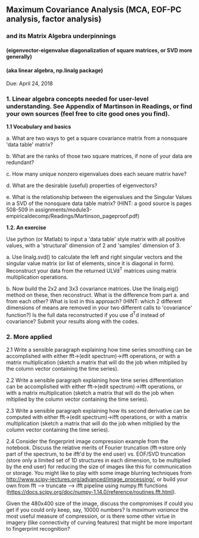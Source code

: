 ## Maximum Covariance Analysis (MCA, EOF-PC analysis, factor analysis) 
### and its Matrix Algebra underpinnings 
#### (eigenvector-eigenvalue diagonalization of square matrices, or SVD more generally)
#### (aka linear algebra, np.linalg package) 

Due: April 24, 2018

### 1. Linear algebra concepts needed for user-level understanding. See Appendix of Martinson in Readings, or find your own sources (feel free to cite good ones you find). 
  
**1.1 Vocabulary and basics**

  a. What are two ways to get a square covariance matrix from a nonsquare 'data table' matrix? 
  
  b. What are the ranks of those two square matrices, if none of your data are redundant? 
  
  c. How many unique nonzero eigenvalues does each seuare matrix have? 
  
  d. What are the desirable (useful) properties of eigenvectors? 
  
  e. What is the relationship between the eigenvalues and the Singular Values in a SVD of the nonsquare data table matrix? (HINT: a good source is pages 508-509 in assignments/module3-empiricaldecomp/Readings/Martinson_pageproof.pdf)
  
**1.2. An exercise**

Use python (or Matlab) to input a 'data table' style matrix with all positive values, with a 'structural' dimension of 2 and 'samples' dimension of 3. 
 
  a. Use linalg.svd() to calculate the left and right singular vectors and the singular value matrix (or list of elements, since it is diagonal in form). Reconstruct your data from the returned ULVd<sup>T</sup> matrices using matrix multiplication operations. 
  
  b. Now build the 2x2 and 3x3 covariance matrices. Use the linalg.eig() method on these, then reconstruct. What is the difference from part a. and from each other? What is lost in this approach? (HINT: which 2 different dimensions of means are removed in your two different calls to 'covariance' function?) Is the full data reconstructed if you use d<sup>T</sup>d instead of covariance? Submit your results along with the codes.
  
### 2. More applied 

2.1 Write a sensible paragraph explaining how time series smoothing can be accomplished with either fft->(edit spectrum)->ifft operations, or with a matrix multiplication (sketch a matrix that will do the job when mltiplied by the column vector containing the time series). 

2.2 Write a sensible paragraph explaining how time series differentiation can be accomplished with either fft->(edit spectrum)->ifft operations, or with a matrix multiplication (sketch a matrix that will do the job when mltiplied by the column vector containing the time series). 

2.3 Write a sensible paragraph explaining how its second derivative can be computed with either fft->(edit spectrum)->ifft operations, or with a matrix multiplication (sketch a matrix that will do the job when mltiplied by the column vector containing the time series). 

2.4 Consider the fingerprint image compression example from the notebook. Discuss the relative merits of Fourier truncation (fft->store only part of the spectrum, to be ifft'd by the end user) vs. EOF/SVD truncation (store only a limited set of 1D structures in each dimension, to be multiplied by the end user) for reducing the size of images like this for communication or storage. You might like to play with some image blurring techniques from http://www.scipy-lectures.org/advanced/image_processing/, or build your own from fft --> truncate --> ifft pipeline using numpy.fft functions (https://docs.scipy.org/doc/numpy-1.14.0/reference/routines.fft.html). 

Given the 480x400 size of the image, discuss the compromises if could you get if you could only keep, say, 10000 numbers? Is *maximum variance* the most useful measure of compression, or is there some other virtue in imagery (like connectivity of curving features) that might be more important to fingerprint recognition? 





